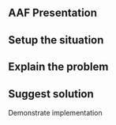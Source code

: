 AAF Presentation
---
Setup the situation
---
Explain the problem
---
Suggest solution
---
Demonstrate implementation